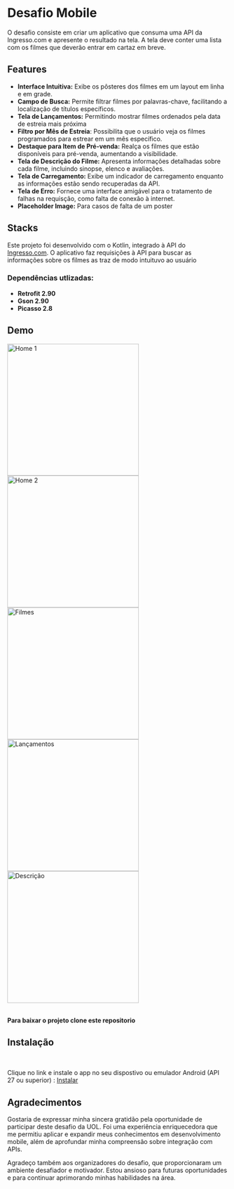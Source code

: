 # Desafio Mobile

  O desafio consiste em criar um aplicativo que consuma uma API da Ingresso.com e apresente o resultado na tela.
A tela deve conter uma lista com os filmes que deverão entrar em cartaz em breve.



## Features
- **Interface Intuitiva:** Exibe os pôsteres dos filmes em um layout em linha e em grade.
- **Campo de Busca:** Permite filtrar filmes por palavras-chave, facilitando a localização de títulos específicos.
- **Tela de Lançamentos:** Permitindo mostrar filmes ordenados pela data de estreia mais próxima
- **Filtro por Mês de Estreia**: Possibilita que o usuário veja os filmes programados para estrear em um mês específico.
- **Destaque para Item de Pré-venda:** Realça os filmes que estão disponíveis para pré-venda, aumentando a visibilidade.
- **Tela de Descrição do Filme:** Apresenta informações detalhadas sobre cada filme, incluindo sinopse, elenco e avaliações.
- **Tela de Carregamento:** Exibe um indicador de carregamento enquanto as informações estão sendo recuperadas da API.
- **Tela de Erro:** Fornece uma interface amigável para o tratamento de falhas na requisção, como falta de conexão à internet.
- **Placeholder Image:** Para casos de falta de um poster
  
## Stacks
 Este projeto foi desenvolvido com o Kotlin, integrado à API do [Ingresso.com](https://api-content.ingresso.com/v0/events/coming-soon/partnership/desafio). O aplicativo faz requisições à API para buscar as informações sobre os filmes as traz de modo intuituvo ao usuário

### Dependências utlizadas:
- **Retrofit 2.90**
- **Gson 2.90**
- **Picasso 2.8**

## Demo

<div class ="inline-block">
  <img src="https://github.com/GustavoSardinha/DEMO-GIFs/blob/main/Screenshot_20241028-011100_Desafio%20UOL.jpg" alt="Home 1" width="300"/>
  <img src="https://github.com/GustavoSardinha/DEMO-GIFs/blob/main/Screenshot_20241028-011055_Desafio%20UOL%20(1).jpg" alt="Home 2" width="300"/>
  <img src="https://github.com/GustavoSardinha/DEMO-GIFs/blob/main/Screenshot_20241028-011112_Desafio%20UOL.jpg" alt="Filmes" width="300"/>
</div>
<div class ="inline-block">
    <img src="https://github.com/GustavoSardinha/DEMO-GIFs/blob/main/Screenshot_20241028-011036_Desafio%20UOL%20(1).jpg" alt="Lançamentos" width="300"/>
      <img src="https://github.com/GustavoSardinha/DEMO-GIFs/blob/main/Screenshot_20241028-011320_Desafio%20UOL%20(1).jpg" alt="Descrição" width="300"/>
</div>

<br>

 **Para baixar o projeto clone este repositorio**

## Instalação
<br>

Clique no link e instale o app no seu dispostivo ou emulador Android (API 27 ou superior) : [Instalar](https://drive.google.com/file/d/1kL8op3F0di8Mpu3Vd3cspq2bcdmqfAwH/view?usp=sharing)

## Agradecimentos 
  Gostaria de expressar minha sincera gratidão pela oportunidade de participar deste desafio da UOL. Foi uma experiência enriquecedora que me permitiu aplicar e expandir meus conhecimentos em desenvolvimento mobile, além de aprofundar minha compreensão sobre integração com APIs.

Agradeço também aos organizadores do desafio, que proporcionaram um ambiente desafiador e motivador. Estou ansioso para futuras oportunidades e para continuar aprimorando minhas habilidades na área. 

